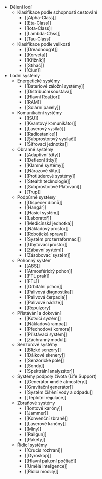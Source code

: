 * Dělení lodí
  * Klasifikace podle schopnosti cestování
      * [[Alpha-Class]]
      * [[Eta-Class]]
      * [[Iota-Class]]
      * [[Lambda-Class]]
      * [[Tau-Class]]
  * Klasifikace podle velikosti
      * [[Dreadnought]]
      * [[Korveta]]
      * [[Křižník]]
      * [[Stíhač]]
      * [[Člun]]
* Lodní systémy
  * Energetické systémy
      * [[Bateriové záložní systémy]]
      * [[Distribuční soustava]]
      * [[Hlavní Reaktor]]
      * [[RAM]]
      * [[Solární panely]]
  * Komunikační systémy
      * [[ISU]]
      * [[Kvantový komunikátor]]
      * [[Laserový vysílač]]
      * [[Radiostanice]]
      * [[Subprostorový vysílač]]
      * [[Šifrovací jednotka]]
  * Obranné systémy
      * [[Adaptivní štíty]]
      * [[Deflexní štíty]]
      * [[Klamné systémy]]
      * [[Nárazové štíty]]
      * [[Protiúderové systémy]]
      * [[Stealth technologie]]
      * [[Subprostorové Plátování]]
      * [[Trup]]
  * Podpůrné systémy
      * [[Dispečer dronů]]
      * [[Hangár]]
      * [[Hasící systém]]
      * [[Laboratoř]]
      * [[Medicínská jednotka]]
      * [[Nákladový prostor]]
      * [[Robotická oprava]]
      * [[Systém pro terraformaci]]
      * [[Ubytovací prostor]]
      * [[Zábavní systém]]
      * [[Zásobovací systém]]
  * Pohonný systém
      * [[ABS]]
      * [[Atmosférický pohon]]
      * [[FTL prak]]
      * [[FTL]]
      * [[Orbitální pohon]]
      * [[Palivová diagnostika]]
      * [[Palivová čerpadla]]
      * [[Palivové nádrže]]
      * [[Repulzory]]
  * Přistávání a dokování
      * [[Kotvící systém]]
      * [[Nákladová rampa]]
      * [[Přechodová komora]]
      * [[Přistávací systém]]
      * [[Záchranný modul]]
  * Senzorové systémy
      * [[Blízké senzory]]
      * [[Dálkové skenery]]
      * [[Senzorické pole]]
      * [[Sondy]]
      * [[Spektrální analyzátor]]
  * Systémy podpory života (Life Support)
      * [[Generátor umělé atmosféry]]
      * [[Gravitační generátor]]
      * [[Systém čištění vody a odpadu]]
      * [[Teplotní regulace]]
  * Zbraňové systémy
      * [[Iontové kanóny]]
      * [[Jammer]]
      * [[Konvenční zbraně]]
      * [[Laserové kanóny]]
      * [[Miny]]
      * [[Railgun]]
      * [[Rakety]]
  * Řídící systémy
      * [[Crucis rozhraní]]
      * [[Gyroskop]]
      * [[Hlavní palubní počítač]]
      * [[Umělá inteligence]]
      * [[Řídicí moduly]]
